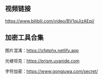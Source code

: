 ## 视频链接

https://www.bilibili.com/video/BV1qiJizAEpj/

## 加密工具合集

图片混淆：https://xfqtphx.netlify.app

光棱坦克：https://prism.uyanide.com

字符加密：https://www.gongjuwa.com/secret/